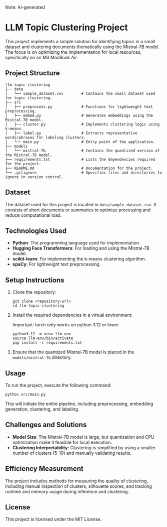 Note: AI-generated
# LLM Topic Clustering Project

This project implements a simple solution for identifying topics in a small dataset and clustering documents thematically using the Mistral-7B model. The focus is on optimizing the implementation for local resources, specifically on an M3 MacBook Air.

## Project Structure

```
llm-topic-clustering
├── data
│   └── sample_dataset.csv        # Contains the small dataset used for topic clustering.
├── src
│   ├── preprocess.py             # Functions for lightweight text preprocessing.
│   ├── embed.py                  # Generates embeddings using the Mistral-7B model.
│   ├── cluster.py                # Implements clustering logic using k-means.
│   ├── label.py                  # Extracts representative words/phrases for labeling clusters.
│   └── main.py                   # Entry point of the application.
├── models
│   └── mistral-7b                # Contains the quantized version of the Mistral-7B model.
├── requirements.txt              # Lists the dependencies required for the project.
├── README.md                     # Documentation for the project.
└── .gitignore                    # Specifies files and directories to ignore in version control.
```

## Dataset

The dataset used for this project is located in `data/sample_dataset.csv`. It consists of short documents or summaries to optimize processing and reduce computational load.

## Technologies Used

- **Python**: The programming language used for implementation.
- **Hugging Face Transformers**: For loading and using the Mistral-7B model.
- **scikit-learn**: For implementing the k-means clustering algorithm.
- **spaCy**: For lightweight text preprocessing.

## Setup Instructions

1. Clone the repository:
   ```
   git clone <repository-url>
   cd llm-topic-clustering
   ```

2. Install the required dependencies in a virtual environment:

   Important: torch only works on python 3.12 or lower
   ```
   python3.12 -m venv llm-env
   source llm-env/bin/activate
   pip install -r requirements.txt
   ```

3. Ensure that the quantized Mistral-7B model is placed in the `models/mistral-7b` directory.

## Usage

To run the project, execute the following command:
```
python src/main.py
```

This will initiate the entire pipeline, including preprocessing, embedding generation, clustering, and labeling.

## Challenges and Solutions

- **Model Size**: The Mistral-7B model is large, but quantization and CPU optimization make it feasible for local execution.
- **Clustering Interpretability**: Clustering is simplified by using a smaller number of clusters (5-10) and manually validating results.

## Efficiency Measurement

The project includes methods for measuring the quality of clustering, including manual inspection of clusters, silhouette scores, and tracking runtime and memory usage during inference and clustering.

## License

This project is licensed under the MIT License.